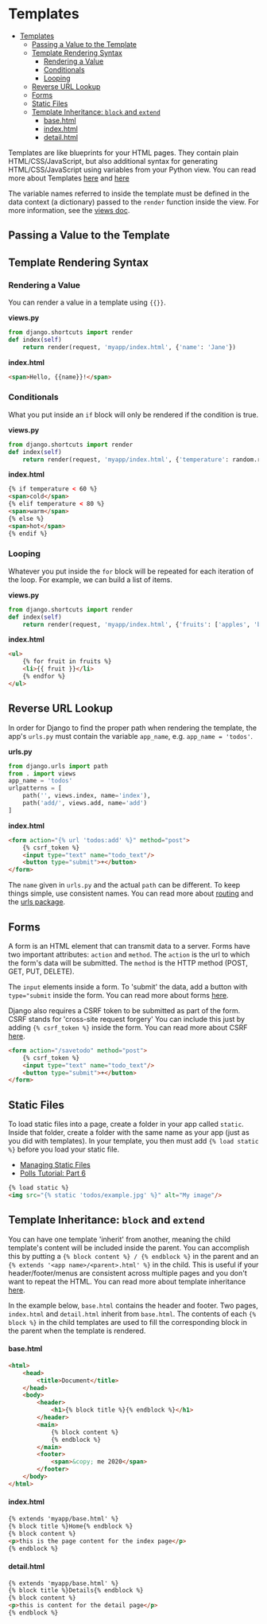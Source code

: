 # Templates

- [Templates](#templates)
  - [Passing a Value to the Template](#passing-a-value-to-the-template)
  - [Template Rendering Syntax](#template-rendering-syntax)
    - [Rendering a Value](#rendering-a-value)
    - [Conditionals](#conditionals)
    - [Looping](#looping)
  - [Reverse URL Lookup](#reverse-url-lookup)
  - [Forms](#forms)
  - [Static Files](#static-files)
  - [Template Inheritance: `block` and `extend`](#template-inheritance-block-and-extend)
      - [base.html](#basehtml)
      - [index.html](#indexhtml)
      - [detail.html](#detailhtml)

Templates are like blueprints for your HTML pages. They contain plain HTML/CSS/JavaScript, but also additional syntax for generating HTML/CSS/JavaScript using variables from your Python view. You can read more about Templates [here](https://docs.djangoproject.com/en/3.0/topics/templates/) and [here](https://docs.djangoproject.com/en/3.0/ref/templates/builtins/)

The variable names referred to inside the template must be defined in the data context (a dictionary) passed to the `render` function inside the view. For more information, see the [views doc](02%20-%20Views.md).

## Passing a Value to the Template


## Template Rendering Syntax

### Rendering a Value

You can render a value in a template using `{{}}`.


**views.py**
```python
from django.shortcuts import render
def index(self)
    return render(request, 'myapp/index.html', {'name': 'Jane'})
```
**index.html**
```html
<span>Hello, {{name}}!</span>
```

### Conditionals

What you put inside an `if` block will only be rendered if the condition is true.

**views.py**
```python
from django.shortcuts import render
def index(self)
    return render(request, 'myapp/index.html', {'temperature': random.randint(50, 100)})
```
**index.html**
```html
{% if temperature < 60 %}
<span>cold</span>
{% elif temperature < 80 %}
<span>warm</span>
{% else %}
<span>hot</span>
{% endif %}
```

### Looping

Whatever you put inside the `for` block will be repeated for each iteration of the loop. For example, we can build a list of items.

**views.py**
```python
from django.shortcuts import render
def index(self)
    return render(request, 'myapp/index.html', {'fruits': ['apples', 'bananas', 'pears']})
```
**index.html**
```html
<ul>
    {% for fruit in fruits %}
    <li>{{ fruit }}</li>
    {% endfor %}
</ul>
```


## Reverse URL Lookup

In order for Django to find the proper path when rendering the template, the app's `urls.py` must contain the variable `app_name`, e.g. `app_name = 'todos'`.


**urls.py**
```python
from django.urls import path
from . import views
app_name = 'todos'
urlpatterns = [
    path('', views.index, name='index'),
    path('add/', views.add, name='add')
]
```

**index.html**
```html
<form action="{% url 'todos:add' %}" method="post">
    {% csrf_token %}
    <input type="text" name="todo_text"/>
    <button type="submit">+</button>
</form>
```


The `name` given in `urls.py` and the actual `path` can be different. To keep things simple, use consistent names. You can read more about [routing](https://docs.djangoproject.com/en/3.0/topics/http/urls/) and the [urls package](https://docs.djangoproject.com/en/3.0/ref/urls/).


## Forms

A form is an HTML element that can transmit data to a server. Forms have two important attributes: `action` and `method`. The `action` is the url to which the form's data will be submitted. The `method` is the HTTP method (POST, GET, PUT, DELETE).

The `input` elements inside a form. To 'submit' the data, add a button with `type="submit` inside the form. You can read more about forms [here](https://developer.mozilla.org/en-US/docs/Learn/HTML/Forms/Your_first_HTML_form).

Django also requires a CSRF token to be submitted as part of the form. CSRF stands for 'cross-site request forgery' You can include this just by adding `{% csrf_token %}` inside the form. You can read more about CSRF [here](https://en.wikipedia.org/wiki/Cross-site_request_forgery).

```html
<form action="/savetodo" method="post">
    {% csrf_token %}
    <input type="text" name="todo_text"/>
    <button type="submit">+</button>
</form>
```

## Static Files

To load static files into a page, create a folder in your app called `static`. Inside that folder, create a folder with the same name as your app (just as you did with templates). In your template, you then must add `{% load static %}` before you load your static file.

- [Managing Static Files](https://docs.djangoproject.com/en/3.0/howto/static-files/)
- [Polls Tutorial: Part 6](https://docs.djangoproject.com/en/3.0/intro/tutorial06/)

```html
{% load static %}
<img src="{% static 'todos/example.jpg' %}" alt="My image"/>
```

## Template Inheritance: `block` and `extend`

You can have one template 'inherit' from another, meaning the child template's content will be included inside the parent. You can accomplish this by putting a `{% block content %} / {% endblock %}` in the parent and an `{% extends '<app name>/<parent>.html' %}` in the child. This is useful if your header/footer/menus are consistent across multiple pages and you don't want to repeat the HTML. You can read more about template inheritance [here](https://tutorial.djangogirls.org/en/template_extending/).

In the example below, `base.html` contains the header and footer. Two pages, `index.html` and `detail.html` inherit from `base.html`. The contents of each `{% block %}` in the child templates are used to fill the corresponding block in the parent when the template is rendered.


#### base.html

```html
<html>
    <head>
        <title>Document</title>
    </head>
    <body>
        <header>
            <h1>{% block title %}{% endblock %}</h1>
        </header>
        <main>
            {% block content %}
            {% endblock %}
        </main>
        <footer>
            <span>&copy; me 2020</span>
        </footer>
    </body>
</html>
```

#### index.html

```html
{% extends 'myapp/base.html' %}
{% block title %}Home{% endblock %}
{% block content %}
<p>this is the page content for the index page</p>
{% endblock %}
```

#### detail.html

````html
{% extends 'myapp/base.html' %}
{% block title %}Details{% endblock %}
{% block content %}
<p>this is content for the detail page</p>
{% endblock %}
````
